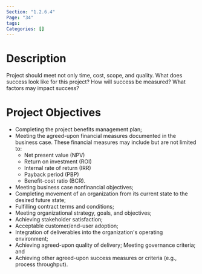 ```yaml
---
Section: "1.2.6.4"
Page: "34"
tags:
Categories: []
---
```

# Description
Project should meet not only time, cost, scope, and quality. What does success look like for this project? How will success be measured? What factors may impact success?
# Project Objectives
- Completing the project benefits management plan;
- Meeting the agreed-upon financial measures documented in the business case. These financial measures may include but are not limited to:
	- Net present value (NPV)
	- Return on investment (ROI)
	- Internal rate of return (IRR)
	- Payback period (PBP)
	- Benefit-cost ratio (BCR).
- Meeting business case nonfinancial objectives;
- Completing movement of an organization from its current state to the desired future state;
- Fulfilling contract terms and conditions;
- Meeting organizational strategy, goals, and objectives;
- Achieving stakeholder satisfaction;
- Acceptable customer/end-user adoption;
- Integration of deliverables into the organization's operating environment;
- Achieving agreed-upon quality of delivery; Meeting governance criteria; and
- Achieving other agreed-upon success measures or criteria (e.g., process throughput).
